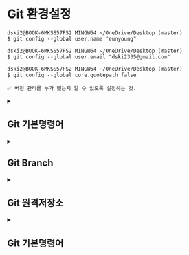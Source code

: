 # Git 환경설정
```
dski2@BOOK-6MKSS57FS2 MINGW64 ~/OneDrive/Desktop (master)
$ git config --global user.name "eunyoung"

dski2@BOOK-6MKSS57FS2 MINGW64 ~/OneDrive/Desktop (master)
$ git config --global user.email "dski2335@gmail.com"

dski2@BOOK-6MKSS57FS2 MINGW64 ~/OneDrive/Desktop (master)
$ git config --global core.quotepath false

✅ 버전 관리를 누가 했는지 알 수 있도록 설정하는 것.
```


<details>
<summary><h2>Git 기본명령어</h2></summary>
<div markdown="1">

## Git init(저장소 만들기)
1. ```sample```디렉토리 생성 후 이동
```
dski2@BOOK-6MKSS57FS2 MINGW64 ~ (master)
$ mkdir sample  // 디렉토리 생성

dski2@BOOK-6MKSS57FS2 MINGW64 ~ (master)
$ cd sample // 이동

dski2@BOOK-6MKSS57FS2 MINGW64 ~/sample (master)
$ pwd
/c/Users/dski2/sample
```
2. 파일 생성 후 글자 추가하여 저장소 만들기
```
사용 구문 : echo "문장" >> 파일 
✅ 파일에 글자 추가
dski2@BOOK-6MKSS57FS2 MINGW64 ~/sample (master)
$ echo "테스트1" >> test1

dski2@BOOK-6MKSS57FS2 MINGW64 ~/sample (master)
$ echo "테스트2" >> test2

✅ git 저장소 생성
dski2@BOOK-6MKSS57FS2 MINGW64 ~/sample (master)
$ git init
Initialized empty Git repository in C:/Users/dski2/sample/.git/

✅ 결과 
dski2@BOOK-6MKSS57FS2 MINGW64 ~/sample (master)
$ ls -al
total 18
drwxr-xr-x 1 dski2 197609  0 Dec  3 16:40 ./
drwxr-xr-x 1 dski2 197609  0 Dec  3 16:36 ../
drwxr-xr-x 1 dski2 197609  0 Dec  3 16:40 .git/    
-rw-r--r-- 1 dski2 197609 11 Dec  3 16:40 test1
-rw-r--r-- 1 dski2 197609 11 Dec  3 16:39 test2

💡 .git 디렉토리
→ 버전 관리할 때 여러가지 정보들이 생성되는데 .git 디렉토리에 저장된다.
즉, 버전 정보를 저장하는 디렉토리이다.
```

## Git status & add(현재 상태 확인 및 추적)

1. 디렉토리에 파일 생성
```
dski2@BOOK-6MKSS57FS2 MINGW64 ~/sample (master)
$ cat f1.txt
source : 1
```
![image](https://user-images.githubusercontent.com/103404357/205430753-e08bc821-02c3-4258-b5be-fc9de045af78.png)

2. 파일 내용 확인
```
dski2@BOOK-6MKSS57FS2 MINGW64 ~/sample (master)
$ cat f1.txt
source : 1

dski2@BOOK-6MKSS57FS2 MINGW64 ~/sample (master)
$ cat test1
테스트1
```

3. 추적 상태 확인
```
dski2@BOOK-6MKSS57FS2 MINGW64 ~/sample (master)
$ git status
On branch master

No commits yet

Untracked files:  → 추적되고 있지 않다! 즉, 버전 관리하고 있지 않다.
  (use "git add <file>..." to include in what will be committed)
        f1.txt
        test1
        test2

nothing added to commit but untracked files present (use "git add" to track)

```

4. ```add```를 통해 버전 관리 하라고 명령하기
```
✅ 버전 관리 명령 실행
dski2@BOOK-6MKSS57FS2 MINGW64 ~/sample (master)
$ git add f1.txt test1 test2 
warning: in the working copy of 'f1.txt', LF will be replaced by CRLF the next time Git touches it
warning: in the working copy of 'test1', LF will be replaced by CRLF the next time Git touches it
warning: in the working copy of 'test2', LF will be replaced by CRLF the next time Git touches it

✅ 버전 관리 실행
dski2@BOOK-6MKSS57FS2 MINGW64 ~/sample (master)
$ git status
On branch master

No commits yet

Changes to be committed:
  (use "git rm --cached <file>..." to unstage)
        new file:   f1.txt
        new file:   test1
        new file:   test2


💡 왜 add를 통해 버전 관리를 실행해야 하는가?
 → 프로젝트 진행시 임시 파일인 경우 버전 관리에서 배제하기 위해 관리하기 위한 파일이 무엇인지 명확하게 알려주기 위해서 사용해야한다.
```
## Git commit (현재 상태 저장, 버전 만들기)
버전이란? <br>
➡️ 의미있는 변화를 의미한다. 즉, 작업이 완성된 상태를 말한다. <br>
사용 구문 : git commit [-m <msg>] <br>

1. 수정없이 파일을 commit할 때
```
✅ commit 실행
이 파일이 왜 변경 되었는지에 대한 현재 버전의 정보를 적어야됨
1    → 버전1 이라는 정보
# Please enter the commit message for your changes. Lines starting
# with '#' will be ignored, and an empty message aborts the commit.
#
# On branch master
#
# Initial commit
#
# Changes to be committed:
#       new file:   f1.txt
#       new file:   test1
#       new file:   test2
#

✅ commit 완료
dski2@BOOK-6MKSS57FS2 MINGW64 ~/sample (master)
$ git commit
[master (root-commit) 6cbe8fe] 1
 3 files changed, 3 insertions(+)
 create mode 100644 f1.txt
 create mode 100644 test1
 create mode 100644 test2
 
✅ 버전이 잘 생성되었는지 확인
 dski2@BOOK-6MKSS57FS2 MINGW64 ~/sample (master)
$ git log
commit 6cbe8fe207615fb070fc429d5c61de3b98a458e6 (HEAD -> master)
Author: eunyoung <dski2335@gmail.com> → 누가 버전을 만들었는지
Date:   Sun Dec 4 02:40:57 2022 +0900 → 언제 버전을 만들었는지

    1     → 버전1
```

2. 수정한 후 commit할 때
```
✅ 파일 수정
dski2@BOOK-6MKSS57FS2 MINGW64 ~/sample (master)
$ vim test1

dski2@BOOK-6MKSS57FS2 MINGW64 ~/sample (master)
$ git status
On branch master
Changes not staged for commit:
  (use "git add <file>..." to update what will be committed)
  (use "git restore <file>..." to discard changes in working directory)
        modified:   test1    → 수정됐다고 뜸

✅ add를 통해 버전 관리하라고 재명령하기
왜? git에서 새로운 파일이 생긴 경우나 파일이 이미 버전 관리가 되어있는 파일이 수정되어 버전을 재생성 할 때도 해야하기 때문이다.
방대한 양을 commit해야할 때 선택적으로 파일을 커밋할 수 있다.
dski2@BOOK-6MKSS57FS2 MINGW64 ~/sample (master)
$ git add test1

✅ 수정한 파일 버전 관리 명령 후 commit
dski2@BOOK-6MKSS57FS2 MINGW64 ~/sample (master)
$ git commit -m "v2"

✅ 이력 확인
dski2@BOOK-6MKSS57FS2 MINGW64 ~/sample (master)
$ git log
commit 8b47153c2f281530ef239c278ad8dde800275ecb (HEAD -> master)
Author: eunyoung <dski2335@gmail.com>
Date:   Sun Dec 4 02:58:01 2022 +0900

    v2

commit 6cbe8fe207615fb070fc429d5c61de3b98a458e6
Author: eunyoung <dski2335@gmail.com>
Date:   Sun Dec 4 02:40:57 2022 +0900

    1
```
```
💡 팁! <br>
1. echo "[글자]" >> [파일]: 파일에 글자 추가
2. 
# -m : vi에서 별도의 메세지를 작성하지 않고 인라인 형식으로 바로 커밋 메세지를 작성하기 위한 옵션
# -a : 별도의 add 명령어를 사용하지 않고 수정된 파일에 대해 add를 수행하는 옵션
# -am : a 옵션과 m 옵션을 합쳐서 사용하는 방법

$ git commit -am [버전]
단, -a 옵션은 새로생성된 파일은 안먹힌다.
따라서 새로만든 파일을 커밋할 경우 git add를 따로 해줘야 한다.
```

## Git log & diff (변경 사항 확인하기)
### log
➡️ 커밋 내역을 확인해보고 싶을 때 사용하는 명령어이다. <br>
이를 이용해서 이전 단계로 되돌리거나 버전관리를 할 수 있다. <br>

| git log | 명령어 예시 설명 | 
----- | ----- |
| git log -p | 각 commit사이의 소스상의 차이점을 보고 싶을 때 |
| git log	| HEAD와 관련된 commit들이 자세하게 나옴 |
| git log --oneline	| 간단히 commit 해시와 제목만 보고 싶을 때 |
| git log --oneline --graph --decorate | HEAD와 관련된 commit들을 조금 더 자세히 보고 싶을 때 |
| git log --oneline --graph --all --decorate | 모든 branch들을 보고 싶을 때 사용하는 명령어 |
| git log --oneline -n7 |	내 branch의 최신 commit을 7개만 보고 싶을 때 사용 |

### diff
➡️ 커밋된 최근 버전과 작업 폴더의 수정 파일 사이의 차이를 출력할 때 사용하는 명령어이다. <br>
작업 트리에 있는 파일과 스테이지에 있는 파일을 비교하거나, 스테이지에 있는 파일과 저장소에 있는 최신 커밋을 비교해서 <br>
수정한 파일을 커밋하기 전에 최종적으로 검토할 수 있다.
```
# commit된 파일상태와 현재 수정중인 상태 비교
$ git diff
 
# commit된 파일상태와 add된 파일 상태 비교
$ git diff --staged
 
# commit간의 상태 비교하기 - commit hash 이용
$ git diff [비교할commit해쉬1] [비교할commit해쉬2]
$ git diff 048171 0c747d
 
# commit간의 상태 비교하기 - HEAD 이용
$ git diff HEAD HEAD^
# -- 가장 최근의 커밋과 그 전의 커밋을 비교한다
 
# branch간의 상태 비교하기 - HEAD 이용
$ git diff [비교할branch1] [비교할branch2]
$ git diff feature/test origin/master
# -- local의 feature/test브런치와 remote의 master branch 비교

✅ 실전
dski2@BOOK-6MKSS57FS2 MINGW64 ~/sample (master)
$ git diff
warning: in the working copy of 'test1', LF will be replaced by CRLF the next time Git touches it
diff --git a/test1 b/test1
index 6a51240..f8c1e5c 100644
--- a/test1
+++ b/test1
@@ -1,2 +1 @@
-테스트다시진행  // 수정 전
 orange         // 수정 후

```

## Git reset (이전 상태로 - 이력 제거)
➡️ 특정 커밋까지 이력을 초기화하는 명령어이다. <br>
바로 전, 또는 n번 전까지 작업했던 내용을 취소할 수 있다. <br>
이력이 지워지기 때문에 주의해야 한다. <br>
```
dski2@BOOK-6MKSS57FS2 MINGW64 ~/sample (master)
$ git log
commit 376ade1a85e811c82cbc9444a0ccc74d04a07423 (HEAD -> master)
Author: eunyoung <dski2335@gmail.com>
Date:   Sun Dec 4 04:44:28 2022 +0900

    v5

commit 7ba374004eb4216833e19b803bebff8234d54612
Author: eunyoung <dski2335@gmail.com>
Date:   Sun Dec 4 03:08:30 2022 +0900

    delete

commit 9dfeff433cc31a43c0b6eea6edc00fd158c7316d     → 커밋 아이디
Author: eunyoung <dski2335@gmail.com>
Date:   Sun Dec 4 03:06:41 2022 +0900

    v4

commit eb45826efa9389706217efbd5932c8b04e7c7f49
Author: eunyoung <dski2335@gmail.com>
Date:   Sun Dec 4 03:05:23 2022 +0900

    v3

commit 8b47153c2f281530ef239c278ad8dde800275ecb
Author: eunyoung <dski2335@gmail.com>
Date:   Sun Dec 4 02:58:01 2022 +0900

    v2

    
✅ v5와 delete를 삭제하고 v4로 돌아가고 싶은 경우 예) 9dfeff433cc31a43c0b6eea6edc00fd158c7316d
사용 구문 : git reset {v2 커밋 아이디} --hard
dski2@BOOK-6MKSS57FS2 MINGW64 ~/sample (master)
$ git reset 9dfeff433cc31a43c0b6eea6edc00fd158c7316d --hard

✅ v4버전이 최신인 것을 확인
dski2@BOOK-6MKSS57FS2 MINGW64 ~/sample (master)
$ git log
commit 9dfeff433cc31a43c0b6eea6edc00fd158c7316d (HEAD -> master)
Author: eunyoung <dski2335@gmail.com>
Date:   Sun Dec 4 03:06:41 2022 +0900

    v4

commit eb45826efa9389706217efbd5932c8b04e7c7f49
Author: eunyoung <dski2335@gmail.com>
Date:   Sun Dec 4 03:05:23 2022 +0900

    v3

commit 8b47153c2f281530ef239c278ad8dde800275ecb
Author: eunyoung <dski2335@gmail.com>
Date:   Sun Dec 4 02:58:01 2022 +0900

    v2
```

## Git revert (이전 상태로 - 이력 유지)
➡️ 특정 커밋을 취소하는 새로운 커밋을 만드는 명령어이다. <br>
일반적으로 특정 버전을 배포했는데 문제가 생기면 문제가 생긴 커밋을 revert한다. (빠른 조치/롤백) <br>
다시 원복한 상태로 작업을 이어서 하고 해당 문제를 수정하면 다시 커밋하는 방식을 사용합니다. <br>
```
사용 구문 git revert {v3 커밋 아이디}

✅ 수정해서 commit
dski2@BOOK-6MKSS57FS2 MINGW64 ~/sample (master)
$ echo revert_test >> test1

✅ 추적 상태 확인
dski2@BOOK-6MKSS57FS2 MINGW64 ~/sample (master)
$ git status
On branch master
Changes not staged for commit:
  (use "git add <file>..." to update what will be committed)
  (use "git restore <file>..." to discard changes in working directory)
        modified:   test1

no changes added to commit (use "git add" and/or "git commit -a")

✅ add와 commit 동시에 진행
dski2@BOOK-6MKSS57FS2 MINGW64 ~/sample (master)
$ git commit -am v5
warning: in the working copy of 'test1', LF will be replaced by CRLF the next time Git touches it
[master 27aa932] v5
 1 file changed, 1 insertion(+)

✅ v5의 버전이 저장된 것을 확인
dski2@BOOK-6MKSS57FS2 MINGW64 ~/sample (master)
$ git log
commit 27aa9321282fddf67c5b42522f9584d7aaa7b55d (HEAD -> master)
Author: eunyoung <dski2335@gmail.com>
Date:   Sun Dec 4 05:07:25 2022 +0900

    v5

✅ v5 버전 revert하기
dski2@BOOK-6MKSS57FS2 MINGW64 ~/sample (master)
$ git revert 27aa9321282fddf67c5b42522f9584d7aaa7b55d
[master b86a649] Revert "v5"
 1 file changed, 1 deletion(-)


✅ v5가 revert된 것 확인
dski2@BOOK-6MKSS57FS2 MINGW64 ~/sample (master)
$ git log
commit 27aa9321282fddf67c5b42522f9584d7aaa7b55d (HEAD -> master)
Author: eunyoung <dski2335@gmail.com>
Date:   Sun Dec 4 05:07:25 2022 +0900

    v5

commit 9dfeff433cc31a43c0b6eea6edc00fd158c7316d
Author: eunyoung <dski2335@gmail.com>
Date:   Sun Dec 4 03:06:41 2022 +0900

    v4

commit eb45826efa9389706217efbd5932c8b04e7c7f49
Author: eunyoung <dski2335@gmail.com>
Date:   Sun Dec 4 03:05:23 2022 +0900

    v3

commit 8b47153c2f281530ef239c278ad8dde800275ecb
Author: eunyoung <dski2335@gmail.com>
Date:   Sun Dec 4 02:58:01 2022 +0900

    v2
    
✅ v5 커밋 취소
dski2@BOOK-6MKSS57FS2 MINGW64 ~/sample (master)
$ git log
commit b86a64946cd5d159997adbcfd4545759cd27a4a1 (HEAD -> master)
Author: eunyoung <dski2335@gmail.com>
Date:   Sun Dec 4 05:09:49 2022 +0900

    Revert "v5"

    This reverts commit 27aa9321282fddf67c5b42522f9584d7aaa7b55d.

commit 27aa9321282fddf67c5b42522f9584d7aaa7b55d
Author: eunyoung <dski2335@gmail.com>
Date:   Sun Dec 4 05:07:25 2022 +0900

    v5

commit 9dfeff433cc31a43c0b6eea6edc00fd158c7316d
Author: eunyoung <dski2335@gmail.com>
Date:   Sun Dec 4 03:06:41 2022 +0900

    v4

commit eb45826efa9389706217efbd5932c8b04e7c7f49
Author: eunyoung <dski2335@gmail.com>
Date:   Sun Dec 4 03:05:23 2022 +0900

    v3

commit 8b47153c2f281530ef239c278ad8dde800275ecb
Author: eunyoung <dski2335@gmail.com>
Date:   Sun Dec 4 02:58:01 2022 +0900

    v2
```

</div>
</details>
  
<details>
<summary><h2>Git Branch</h2></summary>
<div markdown="1">

# branch란?
➡️ 동시에 다양한 작업을 할 수 있게 만들어 주는 기능으로 각자 독립적인 작업 영역(저장소) 안에서 마음대로 소스코드를 변경할 수 있다. <br>
브래치는 독립적으로 어떤 작업을 진행하기 위한 개념으로, 필요에 의해 만들어지는 각각의 브랜치는 다른 브랜치의 영향을 받지 않기 때문에 여러 작업을 동시에 진행할 수 있게 된다.
  
## git branch / swich -c|-C (브랜치 생성)
```
사용 구문1 : $ git branch <브랜치이름>
사용 구문2 : $ git switch (-c|-C) <브랜치이름>
  
✅ 사용 구문1
  
dski2@BOOK-6MKSS57FS2 MINGW64 ~/sample (master)
$ git branch newbranch1

dski2@BOOK-6MKSS57FS2 MINGW64 ~/sample (master)
$ git branch
* master    
  newbranch1    → 새로 생성된 브랜치

✅ 사용 구문2

dski2@BOOK-6MKSS57FS2 MINGW64 ~/sample (master)
$ git switch -c newbranch2
Switched to a new branch 'newbranch2'

dski2@BOOK-6MKSS57FS2 MINGW64 ~/sample (newbranch2)
$ git branch
  master
  newbranch1
* newbranch2    → 브랜치를 생성하면서 이동
```
  
## git chechout / switch (브랜치 변경)
```
사용 구문1 : $ git branch <브랜치이름>
사용 구문2 : $ git switch (-c|-C) <브랜치이름>
  
✅ 사용 구문1
  
dski2@BOOK-6MKSS57FS2 MINGW64 ~/sample (master)
$ git checkout newbranch1
Switched to branch 'newbranch1'

dski2@BOOK-6MKSS57FS2 MINGW64 ~/sample (newbranch1)
→ newbranch1로 이동
  
✅ 사용 구문2
  
dski2@BOOK-6MKSS57FS2 MINGW64 ~/sample (newbranch1)
$ git switch newbranch2
Switched to branch 'newbranch2'

dski2@BOOK-6MKSS57FS2 MINGW64 ~/sample (newbranch2)
→ newbranch2로 이동
 
💡 branch를 생성하면 생성된 브랜치는 현재 내가 속해있는 브랜치의 상태를 그대로 복사한 후 생성된다.
```
  
## git update (브랜치 수정)
```
✅ newbranch2에서 파일 수정 후 커밋
  
dski2@BOOK-6MKSS57FS2 MINGW64 ~/sample (newbranch2)
$ vim f1.txt

→ 파일 수정
dski2@BOOK-6MKSS57FS2 MINGW64 ~/sample (newbranch2)
$ git status
On branch newbranch2
Changes not staged for commit:
  (use "git add <file>..." to update what will be committed)
  (use "git restore <file>..." to discard changes in working directory)
        modified:   f1.txt

no changes added to commit (use "git add" and/or "git commit -a")

→ 버전 관리 권한 생성
dski2@BOOK-6MKSS57FS2 MINGW64 ~/sample (newbranch2)
$ git add f1.txt

→ 커밋 
dski2@BOOK-6MKSS57FS2 MINGW64 ~/sample (newbranch2)
$ git commit -m v3

✅ newbranch2 log 확인
dski2@BOOK-6MKSS57FS2 MINGW64 ~/sample (newbranch2)
$ git log
commit 35c004674486a956b484f56ea506a5f7bf888984 (HEAD -> newbranch2)
Author: eunyoung <dski2335@gmail.com>
Date:   Sun Dec 4 19:55:06 2022 +0900

    v3      → 새로운 커밋 생성

commit 8b47153c2f281530ef239c278ad8dde800275ecb (newbranch1, master)
Author: eunyoung <dski2335@gmail.com>
Date:   Sun Dec 4 02:58:01 2022 +0900

    v2

commit 238e3548d9f81faab53475560458090b0467c96e
Author: eunyoung <dski2335@gmail.com>
Date:   Sun Dec 4 02:54:44 2022 +0900

    2

commit 6cbe8fe207615fb070fc429d5c61de3b98a458e6
Author: eunyoung <dski2335@gmail.com>
Date:   Sun Dec 4 02:40:57 2022 +0900

    1
  
✅ newbranch1 log 확인
→ 새로운 커밋 생성 x
  
dski2@BOOK-6MKSS57FS2 MINGW64 ~/sample (newbranch1)
$ git log
commit 8b47153c2f281530ef239c278ad8dde800275ecb (HEAD -> newbranch1, master)
Author: eunyoung <dski2335@gmail.com>
Date:   Sun Dec 4 02:58:01 2022 +0900

    v2

commit 238e3548d9f81faab53475560458090b0467c96e
Author: eunyoung <dski2335@gmail.com>
Date:   Sun Dec 4 02:54:44 2022 +0900

    2

commit 6cbe8fe207615fb070fc429d5c61de3b98a458e6
Author: eunyoung <dski2335@gmail.com>
Date:   Sun Dec 4 02:40:57 2022 +0900

    1

💡 어느 브랜치에 속해있냐에 따라서 내용이 와전히 달라진다!
```

## git merge (브랜치 병합)
  
```
# 지정한 branch의 commit들을 -> 현재 branch 및 워킹 트리에 반영
# <브랜치이름>에 merge하는게 아닌, 현재 브랜치 이곳에 <브랜치이름>을 merge하는 것이다. 
  
사용 구문 : git merge <브랜치이름>
  
→ newbranch2의 내용을 newbranch1로 옮기기

✅ newbranch1에서 합병하기 때문에 해당 브래치로 이동
dski2@BOOK-6MKSS57FS2 MINGW64 ~/sample (newbranch2)
$ git switch newbranch1
Switched to branch 'newbranch1'
  
✅ 합병
dski2@BOOK-6MKSS57FS2 MINGW64 ~/sample (newbranch1)
$ git merge newbranch2
Updating 8b47153..35c0046
Fast-forward
 f1.txt | 2 +-
 1 file changed, 1 insertion(+), 1 deletion(-)

✅ newbranch1의 log확인
dski2@BOOK-6MKSS57FS2 MINGW64 ~/sample (newbranch1)
$ git log
commit 35c004674486a956b484f56ea506a5f7bf888984 (HEAD -> newbranch1, newbranch2)
Author: eunyoung <dski2335@gmail.com>
Date:   Sun Dec 4 19:55:06 2022 +0900

    v3

commit 8b47153c2f281530ef239c278ad8dde800275ecb (master)
Author: eunyoung <dski2335@gmail.com>
Date:   Sun Dec 4 02:58:01 2022 +0900

    v2

commit 238e3548d9f81faab53475560458090b0467c96e
Author: eunyoung <dski2335@gmail.com>
Date:   Sun Dec 4 02:54:44 2022 +0900

    2

commit 6cbe8fe207615fb070fc429d5c61de3b98a458e6
Author: eunyoung <dski2335@gmail.com>
Date:   Sun Dec 4 02:40:57 2022 +0900

    1

```

## git branch -d (브랜치 삭제)
```
사용 구문 : git branch -d 삭제할 브랜치명  

dski2@BOOK-6MKSS57FS2 MINGW64 ~/sample (newbranch1)
$ git branch -d newbranch2
Deleted branch newbranch2 (was 35c0046).

dski2@BOOK-6MKSS57FS2 MINGW64 ~/sample (newbranch1)
$ git branch
  master
* newbranch1
```
  
## conflict 충돌 해결
  
### 1. 다른 이름의 파일인 경우
```
✅ master에서 새로운 수정 사항 생성

→ master.txt 파일 생성
dski2@BOOK-6MKSS57FS2 MINGW64 ~/sample (master)
$ vim master.txt

→ 버전 관리 실행 후 커밋
dski2@BOOK-6MKSS57FS2 MINGW64 ~/sample (master)
$ git add master.txt
warning: in the working copy of 'master.txt', LF will be replaced by CRLF the next time Git touches it

dski2@BOOK-6MKSS57FS2 MINGW64 ~/sample (master)
$ git commit -m v5
[master aeeb96a] v5
 1 file changed, 1 insertion(+)
 create mode 100644 master.txt

dski2@BOOK-6MKSS57FS2 MINGW64 ~/sample (master)
$ git log
commit aeeb96ab5b45e078f7bf54233d9d683e00783092 (HEAD -> master)
Author: eunyoung <dski2335@gmail.com>
Date:   Sun Dec 4 20:43:13 2022 +0900

    v5

commit 8b47153c2f281530ef239c278ad8dde800275ecb
Author: eunyoung <dski2335@gmail.com>
Date:   Sun Dec 4 02:58:01 2022 +0900

    v2

commit 238e3548d9f81faab53475560458090b0467c96e
Author: eunyoung <dski2335@gmail.com>
Date:   Sun Dec 4 02:54:44 2022 +0900

    2

commit 6cbe8fe207615fb070fc429d5c61de3b98a458e6
Author: eunyoung <dski2335@gmail.com>
Date:   Sun Dec 4 02:40:57 2022 +0900

    1

  
✅ newbranch1에서 새로운 수정 사항 생성
  
→ exp.txt 파일 생성
dski2@BOOK-6MKSS57FS2 MINGW64 ~/sample (newbranch1)
$ vim exp.txt

→ 버전 관리 실행 후 커밋
dski2@BOOK-6MKSS57FS2 MINGW64 ~/sample (newbranch1)
$ git add exp.txt
warning: in the working copy of 'exp.txt', LF will be replaced by CRLF the next time Git touches it

dski2@BOOK-6MKSS57FS2 MINGW64 ~/sample (newbranch1)
$ git commit -m exp_test
[newbranch1 8b549b8] exp_test
 1 file changed, 1 insertion(+)
 create mode 100644 exp.txt

dski2@BOOK-6MKSS57FS2 MINGW64 ~/sample (newbranch1)
$ git log
commit 8b549b8815410fd924ab355fc09fb025348a16b2 (HEAD -> newbranch1)
Author: eunyoung <dski2335@gmail.com>
Date:   Sun Dec 4 20:44:55 2022 +0900

    exp_test

commit 35c004674486a956b484f56ea506a5f7bf888984
Author: eunyoung <dski2335@gmail.com>
Date:   Sun Dec 4 19:55:06 2022 +0900

    v3

commit 8b47153c2f281530ef239c278ad8dde800275ecb
Author: eunyoung <dski2335@gmail.com>
Date:   Sun Dec 4 02:58:01 2022 +0900

    v2

commit 238e3548d9f81faab53475560458090b0467c96e
Author: eunyoung <dski2335@gmail.com>
Date:   Sun Dec 4 02:54:44 2022 +0900

    2

commit 6cbe8fe207615fb070fc429d5c61de3b98a458e6
Author: eunyoung <dski2335@gmail.com>
Date:   Sun Dec 4 02:40:57 2022 +0900

    1

✅ amster와 newbranch1의 log 비교
dski2@BOOK-6MKSS57FS2 MINGW64 ~/sample (master)
$ git log --branches
commit 8b549b8815410fd924ab355fc09fb025348a16b2 (newbranch1)
Author: eunyoung <dski2335@gmail.com>
Date:   Sun Dec 4 20:44:55 2022 +0900

    exp_test        → newbranch1에서 커밋
  
commit aeeb96ab5b45e078f7bf54233d9d683e00783092 (HEAD -> master)
Author: eunyoung <dski2335@gmail.com>
Date:   Sun Dec 4 20:43:13 2022 +0900

    v5              → master에서 커밋

commit 35c004674486a956b484f56ea506a5f7bf888984
Author: eunyoung <dski2335@gmail.com>
Date:   Sun Dec 4 19:55:06 2022 +0900

    v3

commit 8b47153c2f281530ef239c278ad8dde800275ecb
Author: eunyoung <dski2335@gmail.com>
Date:   Sun Dec 4 02:58:01 2022 +0900

    v2

commit 238e3548d9f81faab53475560458090b0467c96e
Author: eunyoung <dski2335@gmail.com>
Date:   Sun Dec 4 02:54:44 2022 +0900

    2

commit 6cbe8fe207615fb070fc429d5c61de3b98a458e6
Author: eunyoung <dski2335@gmail.com>
Date:   Sun Dec 4 02:40:57 2022 +0900

    1 

✅ 합병

dski2@BOOK-6MKSS57FS2 MINGW64 ~/sample (master)
$ git merge newbranch1
```
→ 충돌 발생 <br>  
![image](https://user-images.githubusercontent.com/103404357/205488880-fa10450d-6afe-4143-ba74-6cb7082d703a.png) <br>
  
→ 합병 완료 <br>
왜? 파일이 다르면 자동으로 합병됨 <br>
![image](https://user-images.githubusercontent.com/103404357/205489039-ab763be3-b95a-4fd4-bd70-86b5a331c6ca.png) <br>
  
→ master에 exp.txt 생성 완료 <br>
![image](https://user-images.githubusercontent.com/103404357/205489069-38fb8055-20c2-49a4-a5e7-ce2312831c02.png) <br>

### 2. 같은 이름의 파일인 경우
```
  
✅ master에서 common.txt파일 수정
dski2@BOOK-6MKSS57FS2 MINGW64 ~/sample (master)
$ cat common.txt
function a() {

}

function b() {        → newbranch1과 다름

}


✅ newbranch1에서 common.txt파일 수정
dski2@BOOK-6MKSS57FS2 MINGW64 ~/sample (newbranch1)
$ cat common.txt
function a() {

}
function c() {        → master과 다름

}

 
✅ 합병
dski2@BOOK-6MKSS57FS2 MINGW64 ~/sample (master)
$ git merge newbranch1

✅ 충돌 발생
dski2@BOOK-6MKSS57FS2 MINGW64 ~/sample (master)
$ git merge newbranch1
Auto-merging common.txt
CONFLICT (content): Merge conflict in common.txt
Automatic merge failed; fix conflicts and then commit the result.

dski2@BOOK-6MKSS57FS2 MINGW64 ~/sample (master|MERGING)
$ git status
On branch master
You have unmerged paths.
  (fix conflicts and run "git commit")
  (use "git merge --abort" to abort the merge)

Unmerged paths:
  (use "git add <file>..." to mark resolution)
        both modified:   common.txt

no changes added to commit (use "git add" and/or "git commit -a")
```  
→ 오류 발생 <br>
![image](https://user-images.githubusercontent.com/103404357/205489738-f2242067-4e48-4309-8f80-e61f540b663c.png) <br>

```
✅ 수정
dski2@BOOK-6MKSS57FS2 MINGW64 ~/sample (master|MERGING)
$ git add common.txt

dski2@BOOK-6MKSS57FS2 MINGW64 ~/sample (master|MERGING)
$ git status
On branch master
All conflicts fixed but you are still merging.
  (use "git commit" to conclude merge)

Changes to be committed:
        modified:   common.txt
```
→ 오류 수정 후 <br>
![image](https://user-images.githubusercontent.com/103404357/205489929-48ba57d1-63a3-4196-b33d-ba502cd80866.png) <br>
  
```
✅ 완전히 합병된 것을 확인
dski2@BOOK-6MKSS57FS2 MINGW64 ~/sample (master)
$ cat common.txt
function a() {

}
function b() {

}
function c() {

}

```

</div>
</details>

<details>
<summary><h2>Git 원격저장소</h2></summary>
<div markdown="1">
  
## 저장소 생성하기
![image](https://user-images.githubusercontent.com/103404357/205493851-d0da6357-82a7-41c2-a93c-5a2cd1dcb79d.png) <br>
  
## git remote (Remote Repository 연결)
➡️ git remote 명령으로 현재 프로젝트에 등록된 리모트 저장소를 확인할 수 있다. <br>
이 명령은 리모트 저장소의 단축 이름을 지어준다. <br>
URL은 제일 상단 부에서 확인 가능하고, 클립보드에 복사하도록 제공 하기도 한다. <br>
  
![image](https://user-images.githubusercontent.com/103404357/205493866-d82e12dc-ee37-4c15-b0f3-1d8490c3840b.png) <br>
→ 해당 주소는 레파지토리의 고유 주소이다. <br>
 
```
사용 구문 : $ git remote add origin URL주소
# git remote add <remote repo 이름> <repo url>
# https://github.com/깃헙계정/리포지터리명.git 
# url를 origin이라고 이름을 붙여 추가하겠다는 의미
 
# url가져오기
$ git remote get-url origin

✅ 현재 원격저장소에 연결시킨다.
  
dski2@BOOK-6MKSS57FS2 MINGW64 ~/sample/local (master)
$ git remote add origin https://github.com/key1018/sample.git

dski2@BOOK-6MKSS57FS2 MINGW64 ~/sample/local (master)
$ git remote
origin    → 원격저장소의 이름 (주로 메인이 되는 저장소) 

💡 옵션
# 옵션 종류 보기
$ git remote --help
 
# 추가한 원격저장소의 목록 확인 
$ git remote
$ git remote -v # 상세히
 
# 특정 원격 저장소의 정보를 확인할 수 있다.
$ git remote show 이름
 
# 원격저장소 이름 변경
$ git remote rename 기존이름 변경할이름
 
# 원격저장소를 제거
$ git remote rm 이름
  
💡 깃은 여러개의 저장소를 로컬저장소에 저장할 수 있다.
```
  
## git push (원격 저장소 저장)
➡️ 현재 branch에서 새로 생성한 commit들을 원격 저장소에 업로드 <br>
로컬 컴퓨터에서 작업하고 커밋을 깃허브에서 온라인으로도 볼 수 있다. 
  
```
사용 구문 : $ git push -u origin master
# origin : 원격주소 / master : 브랜치
# 영어문법 4형식 -> origin에 master를 push하라

✅ 처음으로 원격 저장소로 업로드
  
dski2@BOOK-6MKSS57FS2 MINGW64 ~/sample/local (master)
$ git push -u origin master       → 업로드하는 명령어
Enumerating objects: 3, done.
Counting objects: 100% (3/3), done.
Writing objects: 100% (3/3), 202 bytes | 202.00 KiB/s, done.
Total 3 (delta 0), reused 0 (delta 0), pack-reused 0
To https://github.com/key1018/sample.git
 * [new branch]      master -> master
branch 'master' set up to track 'origin/master'.
```

→ 업도르된 사진 <br>
![image](https://user-images.githubusercontent.com/103404357/205494563-5a437aa9-5b63-4251-a6ef-a3eac0999453.png) <br>

```
✅ 두 번째 업로드 실행
  
→ 깃 수정
dski2@BOOK-6MKSS57FS2 MINGW64 ~/sample/local (master)
$ vim f1.txt

→ 버전 관리 권한 생성 및 커밋
dski2@BOOK-6MKSS57FS2 MINGW64 ~/sample/local (master)
$ git commit -am 2
warning: in the working copy of 'f1.txt', LF will be replaced by CRLF the next time Git touches it
[master ed022c2] 2
 1 file changed, 2 insertions(+)

→ 바로 push 입력  
dski2@BOOK-6MKSS57FS2 MINGW64 ~/sample/local (master)
$ git push
Enumerating objects: 5, done.
Counting objects: 100% (5/5), done.
Writing objects: 100% (3/3), 234 bytes | 234.00 KiB/s, done.
Total 3 (delta 0), reused 0 (delta 0), pack-reused 0
To https://github.com/key1018/sample.git
   79371dd..ed022c2  master -> master

💡 바로 push가 가능하다!
```
→ 업로드된 사진 <br>
![image](https://user-images.githubusercontent.com/103404357/205495702-c9e05be8-5cab-4522-ab6c-4ad0328843bf.png) <br>

## git clone (원격 저장소 복제)
➡️ 원격 저장소의 저장소를 내 local에서 이용할 수 있게 그대로 똑같이 복사해 가져온다. <br>
사용 구문 : $ git clone 레파지토리 주소 <br> <br>
  
✅ 주소 복사 <br>
![image](https://user-images.githubusercontent.com/103404357/205495948-332c3b2e-7b93-4b27-be67-44b40f44766f.png) <br>

```
✅ 깃 clone
. : 현재 디렉토리 라는 의미
  
dski2@BOOK-6MKSS57FS2 MINGW64 ~/sample/gitt (master)
$ git clone https://github.com/key1018/sample.git .
Cloning into '.'...
remote: Enumerating objects: 6, done.
remote: Counting objects: 100% (6/6), done.
remote: Compressing objects: 100% (2/2), done.
remote: Total 6 (delta 0), reused 6 (delta 0), pack-reused 0
Receiving objects: 100% (6/6), done.

✅ 깃 clone 된 것을 확인
  
dski2@BOOK-6MKSS57FS2 MINGW64 ~/sample/gitt (master)
$ ls -al
total 9
drwxr-xr-x 1 dski2 197609 0 Dec  4 23:23 ./
drwxr-xr-x 1 dski2 197609 0 Dec  4 23:22 ../
drwxr-xr-x 1 dski2 197609 0 Dec  4 23:23 .git/
-rw-r--r-- 1 dski2 197609 8 Dec  4 23:23 f1.txt

dski2@BOOK-6MKSS57FS2 MINGW64 ~/sample/gitt (master)
$ git remote -v
origin  https://github.com/key1018/sample.git (fetch)
origin  https://github.com/key1018/sample.git (push)

```
  
## git pull (원격 저장소 내용 가져오기)
➡️ 원격 저장소에서 파일 내려받기 <br>
git pull = git fetch + git merge : 원격저장소 커밋과 동기화하고 커밋을 머지 시킨다. <br>
원격 저장소와 로컬 저장소의 상태를 같게 만들기 위해 원격 저장소의 소스를 가져오는 것이다. <br>
즉, 다른 사람들의 작업 변경사항을 클라이언트로 내려받기 한다고 보면 된다. <br>
```
# 원격 저장소의 변경사항을 워킹 트리에 반영
# git pull <remote> <branch>
사용 구문 : $ git pull origin master
  
✅ 깃 clone 반영(git_home, git_office 각각 따로 만들기)
dski2@BOOK-6MKSS57FS2 MINGW64 ~/sample (master)
$ git clone https://github.com/key1018/sample.git git_home    → git_home
Cloning into 'git_home'...
remote: Enumerating objects: 9, done.
remote: Counting objects: 100% (9/9), done.
remote: Compressing objects: 100% (4/4), done.
remote: Total 9 (delta 0), reused 9 (delta 0), pack-reused 0
Receiving objects: 100% (9/9), done.

dski2@BOOK-6MKSS57FS2 MINGW64 ~/sample (master)
$ git clone https://github.com/key1018/sample.git git_office    → git_office
Cloning into 'git_office'...
remote: Enumerating objects: 9, done.
remote: Counting objects: 100% (9/9), done.
remote: Compressing objects: 100% (4/4), done.
remote: Total 9 (delta 0), reused 9 (delta 0), pack-reused 0
Receiving objects: 100% (9/9), done.


✅ git_home에서 수정 후 push
  
dski2@BOOK-6MKSS57FS2 MINGW64 ~/sample/git_home (master)
$ vim f1.txt

dski2@BOOK-6MKSS57FS2 MINGW64 ~/sample/git_home (master)
$ git commit -am 3
[master 4a79cdb] 3
 1 file changed, 1 insertion(+), 1 deletion(-)

dski2@BOOK-6MKSS57FS2 MINGW64 ~/sample/git_home (master)
$ git log
commit 4a79cdb677519a88101c87522dd06055c7083444 (HEAD -> master)
Author: eunyoung <dski2335@gmail.com>
Date:   Sun Dec 4 23:42:05 2022 +0900

    3      → 새로 push한 사항

commit 708b033e4c9ea1f3fdd882eb3d1128474f8ed1a2 (origin/master, origin/HEAD)
Author: eunyoung <dski2335@gmail.com>
Date:   Sun Dec 4 23:34:27 2022 +0900

    add red

commit ed022c27893fb50e50ee39b1194c852bfded8030
Author: eunyoung <dski2335@gmail.com>
Date:   Sun Dec 4 23:15:20 2022 +0900

    2

commit 79371dd9f46df0de79082bfddbae0d468ed01b6e
Author: eunyoung <dski2335@gmail.com>
Date:   Sun Dec 4 22:27:12 2022 +0900

    1

dski2@BOOK-6MKSS57FS2 MINGW64 ~/sample/git_home (master)
$ git push
Enumerating objects: 5, done.
Counting objects: 100% (5/5), done.
Delta compression using up to 16 threads
Compressing objects: 100% (2/2), done.
Writing objects: 100% (3/3), 264 bytes | 264.00 KiB/s, done.
Total 3 (delta 0), reused 0 (delta 0), pack-reused 0
To https://github.com/key1018/sample.git
   708b033..4a79cdb  master -> master
  
✅ git_office에서 push하기
  
dski2@BOOK-6MKSS57FS2 MINGW64 ~/sample/git_office (master)
$ git pull
remote: Enumerating objects: 5, done.
remote: Counting objects: 100% (5/5), done.
remote: Compressing objects: 100% (2/2), done.
remote: Total 3 (delta 0), reused 3 (delta 0), pack-reused 0
Unpacking objects: 100% (3/3), 244 bytes | 16.00 KiB/s, done.
From https://github.com/key1018/sample
   708b033..4a79cdb  master     -> origin/master
Updating 708b033..4a79cdb
Fast-forward
 f1.txt | 2 +-
 1 file changed, 1 insertion(+), 1 deletion(-)
```
</div>
</details>
  
<details>
<summary><h2>Git 기본명령어</h2></summary>
<div markdown="1">
  
## 브랜치 전략
➡️ 브랜치 전략이란 여러 개발자가 하나의 저장소를 사용하는 환경에서 저장소를 효과적으로 활용하기 위한 work-flow다. <br>
브랜치의 생성, 삭제, 병합 등 git의 유연한 구조를 활용해서, 각 개발자들의 혼란을 최대한 줄이며 다양한 방식으로 소스를 관리하는 역할을 한다. <br>
즉, 브랜치 생성에 규칙을 만들어서 협업을 유연하게 하는 방법론을 말한다. <br>
 
```
✅ rainbow 브랜치 생성
  
dski2@BOOK-6MKSS57FS2 MINGW64 ~/sample (master)
$ git switch -c rainbow
Switched to a new branch 'rainbow'

→ red 파일 추가 후 커밋
dski2@BOOK-6MKSS57FS2 MINGW64 ~/sample (rainbow)
$ touch red

dski2@BOOK-6MKSS57FS2 MINGW64 ~/sample (rainbow)
$ echo "red" >> red

dski2@BOOK-6MKSS57FS2 MINGW64 ~/sample (rainbow)
$ git add -A

dski2@BOOK-6MKSS57FS2 MINGW64 ~/sample (rainbow)
$ git commit -m "red"
[rainbow 0e10831] red
 4 files changed, 4 insertions(+), 1 deletion(-)
 create mode 160000 git_home
 create mode 160000 git_office
 create mode 100644 red

✅ 깃에 push하기
dski2@BOOK-6MKSS57FS2 MINGW64 ~/sample (rainbow)
$ git push origin rainbow
Enumerating objects: 45, done.
Counting objects: 100% (45/45), done.
Delta compression using up to 16 threads
Compressing objects: 100% (31/31), done.
Writing objects: 100% (45/45), 3.61 KiB | 923.00 KiB/s, done.
Total 45 (delta 13), reused 0 (delta 0), pack-reused 0
remote: Resolving deltas: 100% (13/13), done.
remote:
remote: Create a pull request for 'rainbow' on GitHub by visiting:
remote:      https://github.com/key1018/sample/pull/new/rainbow
remote:
To https://github.com/key1018/sample.git
 * [new branch]      rainbow -> rainbow

```
  
→ push 후 화면 <br>
![image](https://user-images.githubusercontent.com/103404357/205498896-9d443a1e-0114-4a2e-8194-bb374ef6598e.png) <br>
  
→ Compare & pull 버튼 생성 <br>
![image](https://user-images.githubusercontent.com/103404357/205498929-81c4ec5a-bb76-4d15-9900-2f985c0f9864.png) <br>
  
</div>
</details>


  
  
